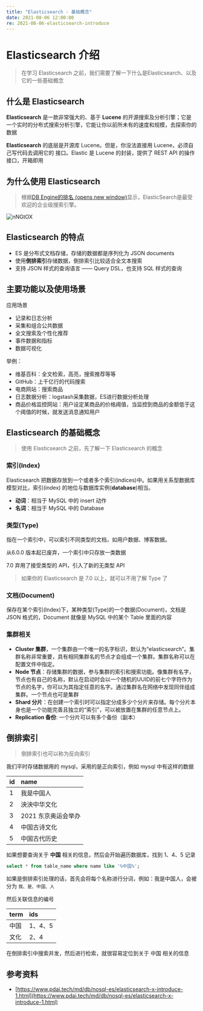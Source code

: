 ```yaml
---
title: "Elasticsearch - 基础概念"
date: 2021-08-06 12:00:00
re: 2021-08-06-elasticsearch-introduce
---
```


# Elasticsearch 介绍

> 在学习 Elasticsearch 之前，我们需要了解一下什么是Elasticsearch、以及它的一些基础概念

## 什么是 Elasticsearch

**Elasticsearch** 是一款非常强大的、基于 **Lucene** 的开源搜索及分析引擎；它是一个实时的分布式搜索分析引擎，它能让你以前所未有的速度和规模，去探索你的数据

**Elasticsearch** 的底层是开源库 Lucene。但是，你没法直接用 Lucene，必须自己写代码去调用它的 接口。Elastic 是 Lucene 的封装，提供了 REST API 的操作接口，开箱即用

## 为什么使用 Elasticsearch

> 根据[DB Engine的排名 (opens new window)](https://db-engines.com/en/ranking)显示，ElasticSearch是最受欢迎的企业级搜索引擎。

![nNGtOX](https://media.zenghr.cn/blog/img/20210806/nNGtOX.png)

## Elasticsearch 的特点

- ES 是分布式文档存储，存储的数据都是序列化为 JSON documents
- 使用**倒排索引**存储数据，倒排索引比较适合全文本搜索
- 支持 JSON 样式的查询语言 —— Query DSL，也支持 SQL 样式的查询

## 主要功能以及使用场景

应用场景

- 记录和日志分析 
- 采集和组合公共数据 
- 全文搜索及个性化推荐 
- 事件数据和指标 
- 数据可视化

举例：

- 维基百科：全文检索，高亮，搜索推荐等等
- GitHub：上千亿行的代码搜索
- 电商网站：搜索商品
- 日志数据分析：logstash采集数据，ES进行数据分析处理
- 商品价格监控网站：用户设定某商品的价格阈值，当监控到商品的金额低于这个阈值的时候，就发送消息通知用户

## Elasticsearch 的基础概念

> 使用 Elasticsearch 之前，先了解一下 Elasticsearch 的概念

### 索引(Index)

Elasticsearch 把数据存放到一个或者多个索引(indices)中。如果用关系型数据库模型对比，索引(index) 的地位与数据库实例(**database**)相当。

- **动词**：相当于 MySQL 中的 insert 动作
- **名词**：相当于 MySQL 中的 Database

### 类型(Type)

指在一个索引中，可以索引不同类型的文档，如用户数据、博客数据。

从6.0.0 版本起已废弃，一个索引中只存放一类数据

7.0 弃用了接受类型的 API，引入了新的无类型 API

> 如果你的 Elasticsearch 是 7.0 以上，就可以不用了解 Type 了

### 文档(Document)

保存在某个索引(Index)下，某种类型(Type)的一个数据(Document)，文档是 JSON 格式的，Document 就像是 MySQL 中的某个 Table 里面的内容

### 集群相关

- **Cluster 集群**，一个集群由一个唯一的名字标识，默认为“elasticsearch”。集群名称非常重要，具有相同集群名的节点才会组成一个集群。集群名称可以在配置文件中指定。
- **Node 节点**：存储集群的数据，参与集群的索引和搜索功能。像集群有名字，节点也有自己的名称，默认在启动时会以一个随机的UUID的前七个字符作为节点的名字，你可以为其指定任意的名字。通过集群名在网络中发现同伴组成集群。一个节点也可是集群
- **Shard 分片**：在创建一个索引时可以指定分成多少个分片来存储。每个分片本身也是一个功能完善且独立的“索引”，可以被放置在集群的任意节点上。
- **Replication 备份**: 一个分片可以有多个备份（副本）

## 倒排索引

> 倒排索引也可以称为反向索引

我们平时存储数据用的 mysql，采用的是正向索引，例如 mysql 中有这样的数据

| id   | name                |
| :--- | :------------------ |
| 1    | 我是中国人          |
| 2    | 泱泱中华文化        |
| 3    | 2021 东京奥运会举办 |
| 4    | 中国古诗文化        |
| 5    | 中国古代历史        |

如果想要查询关于 **中国** 相关的信息，然后会开始遍历数据库，找到 1、4、5 记录

```sql
select * from table_name where name like '%中国%';
```

如果是倒排索引处理的话，首先会将每个名称进行分词，例如：我是中国人，会被分为 `我、是、中国、人`

然后关联信息的编号

| term | ids     |
| :--- | :------ |
| 中国 | 1、4、5 |
| 文化 | 2、4    |

在倒排索引中搜索并发，然后进行检索，就很容易定位到关于 中国 相关的信息

## 参考资料

- [https://www.pdai.tech/md/db/nosql-es/elasticsearch-x-introduce-1.html](https://www.pdai.tech/md/db/nosql-es/elasticsearch-x-introduce-1.html)


